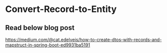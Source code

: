 # Convert-Record-to-Entity

## Read below blog post 

https://medium.com/@cat.edelveis/how-to-create-dtos-with-records-and-mapstruct-in-spring-boot-ed9931ba5191
